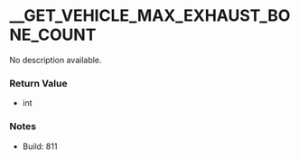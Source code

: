 # __GET_VEHICLE_MAX_EXHAUST_BONE_COUNT

No description available.

### Return Value
* int

### Notes
* Build: 811

